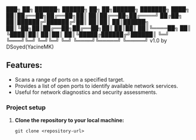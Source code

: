 

███╗   ██╗ ██████╗ ██████╗ ██╗ ██╗██████╗ ███████╗
████╗  ██║██╔══██╗██╔══██╗██║ ██║██╔══██╗██╔════╝
██╔██╗ ██║██████╔╝██████╔╝██║ ██║██║  ██║██████╗
██║╚██╗██║██╔══██╗██╔══██╗██║ ██║██║  ██║╚════██╗
██║ ╚████║██║  ██║██║  ██║╚█████╔██████╔╝██████║
╚═╝  ╚═══╝╚═╝  ╚═╝╚═╝  ╚═╝ ╚════╝╚═════╝ ╚═════╝
                                             v1.0 by DSoyed(YacineMK)

## Features:
- Scans a range of ports on a specified target.
- Provides a list of open ports to identify available network services.
- Useful for network diagnostics and security assessments.

### Project setup

1. **Clone the repository to your local machine:**

   ```shell
   git clone <repository-url>
   ```



